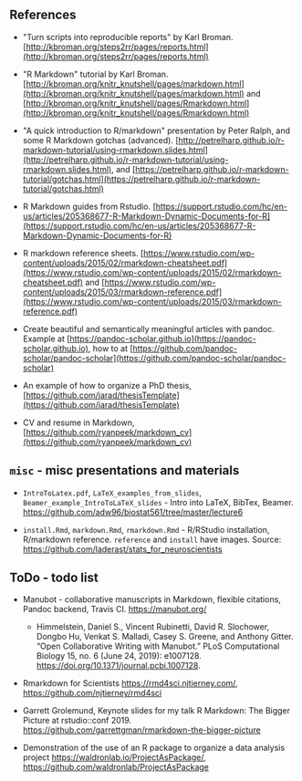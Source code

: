 ## References

- "Turn scripts into reproducible reports" by Karl Broman. [http://kbroman.org/steps2rr/pages/reports.html](http://kbroman.org/steps2rr/pages/reports.html) 

- "R Markdown" tutorial by Karl Broman. [http://kbroman.org/knitr_knutshell/pages/markdown.html](http://kbroman.org/knitr_knutshell/pages/markdown.html) and [http://kbroman.org/knitr_knutshell/pages/Rmarkdown.html](http://kbroman.org/knitr_knutshell/pages/Rmarkdown.html) 

- "A quick introduction to R/markdown" presentation by Peter Ralph, and some R Markdown gotchas (advanced). [http://petrelharp.github.io/r-markdown-tutorial/using-rmarkdown.slides.html](http://petrelharp.github.io/r-markdown-tutorial/using-rmarkdown.slides.html), and [https://petrelharp.github.io/r-markdown-tutorial/gotchas.html](https://petrelharp.github.io/r-markdown-tutorial/gotchas.html) 

- R Markdown guides from Rstudio. [https://support.rstudio.com/hc/en-us/articles/205368677-R-Markdown-Dynamic-Documents-for-R](https://support.rstudio.com/hc/en-us/articles/205368677-R-Markdown-Dynamic-Documents-for-R) 

- R markdown reference sheets. [https://www.rstudio.com/wp-content/uploads/2015/02/rmarkdown-cheatsheet.pdf](https://www.rstudio.com/wp-content/uploads/2015/02/rmarkdown-cheatsheet.pdf) and [https://www.rstudio.com/wp-content/uploads/2015/03/rmarkdown-reference.pdf](https://www.rstudio.com/wp-content/uploads/2015/03/rmarkdown-reference.pdf) 

- Create beautiful and semantically meaningful articles with pandoc. Example at [https://pandoc-scholar.github.io](https://pandoc-scholar.github.io), how to at [https://github.com/pandoc-scholar/pandoc-scholar](https://github.com/pandoc-scholar/pandoc-scholar)

- An example of how to organize a PhD thesis, [https://github.com/jarad/thesisTemplate](https://github.com/jarad/thesisTemplate)

- CV and resume in Markdown, [https://github.com/ryanpeek/markdown_cv](https://github.com/ryanpeek/markdown_cv)

## `misc` - misc presentations and materials

- `IntroToLatex.pdf`, `LaTeX_examples_from_slides`, `Beamer_example_IntroToLaTeX_slides` - Intro into LaTeX, BibTex, Beamer. https://github.com/adw96/biostat561/tree/master/lecture6

- `install.Rmd`, `markdown.Rmd`, `rmarkdown.Rmd` - R/RStudio installation, R/markdown reference. `reference` and `install` have images. Source: https://github.com/laderast/stats_for_neuroscientists

## ToDo - todo list

- Manubot - collaborative manuscripts in Markdown, flexible citations, Pandoc backend, Travis CI. https://manubot.org/
    - Himmelstein, Daniel S., Vincent Rubinetti, David R. Slochower, Dongbo Hu, Venkat S. Malladi, Casey S. Greene, and Anthony Gitter. “Open Collaborative Writing with Manubot.” PLoS Computational Biology 15, no. 6 (June 24, 2019): e1007128. https://doi.org/10.1371/journal.pcbi.1007128.

- Rmarkdown for Scientists https://rmd4sci.njtierney.com/, https://github.com/njtierney/rmd4sci

- Garrett Grolemund, Keynote slides for my talk R Markdown: The Bigger Picture at rstudio::conf 2019. https://github.com/garrettgman/rmarkdown-the-bigger-picture

- Demonstration of the use of an R package to organize a data analysis project https://waldronlab.io/ProjectAsPackage/, https://github.com/waldronlab/ProjectAsPackage



